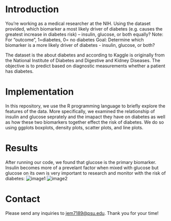 # Introduction
You’re working as a medical researcher at the NIH. Using the dataset provided, which biomarker a most likely driver of diabetes (e.g. causes the greatest increase in diabetes risk) – insulin, glucose, or both equally?
Note: For “outcome”, 1=diabetes, 0= no diabetes
Goal: Determine which biomarker is a more likely driver of diabetes - insulin, glucose, or both?

The dataset is the about diabetes and according to Kaggle is originally from the National Institute of Diabetes and Digestive and Kidney Diseases. The objective is to predict based on diagnostic measurements whether a patient has diabetes.

# Implementation
 In this repository, we use the R programming language to briefly explore the features of the data. More specifically, we examined the relationship of insulin and glucose seprately and the imapact they have on diabetes as well as how these two biomarkers together effect the risk of diabetes. We do so using ggplots boxplots, density plots, scatter plots, and line plots.

# Results
 After running our code, we found that glucose is the primary biomarker. Insulin becomes more of a prevelant factor when mixed with glucose but glucose on its own is very important to research and monitor with the risk of diabetes:
![image1](https://github.com/user-attachments/assets/0d7cfb9e-644d-4177-ad0a-ef24718b5b96)
![image2](https://github.com/user-attachments/assets/9e860068-08c0-4e23-8257-71b2993f547d)


# Contact
 Please send any inquiries to [jem7189@psu.edu](mailto:jem7189@psu.edu). Thank you for your time!
